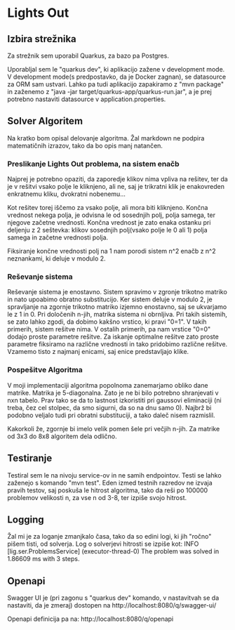 # Lights Out

## Izbira strežnika
Za strežnik sem uporabil Quarkus, za bazo pa Postgres.

Uporabljal sem le "quarkus dev", ki aplikacijo zažene v development mode. V development mode(s predpostavko, da je Docker zagnan),
se datasource za ORM sam ustvari.
Lahko pa tudi aplikacijo zapakiramo z "mvn package" in zaženemo z "java -jar target/quarkus-app/quarkus-run.jar",
a je prej potrebno nastaviti datasource v application.properties.


## Solver Algoritem

Na kratko bom opisal delovanje algoritma. Žal markdown ne podpira matematičnih izrazov, tako da bo opis manj natančen.

### Preslikanje Lights Out problema, na sistem enačb

Najprej je potrebno opaziti, da zaporedje klikov nima vpliva na rešitev, ter da je v rešitvi vsako polje le kliknjeno, ali ne, saj
je trikratni klik je enakovreden enkratnemu kliku, dvokratni nobenemu...

Kot rešitev torej iščemo za vsako polje, ali mora biti kliknjeno. 
Končna vrednost nekega polja, je odvisna le od sosednjih polj, polja samega, ter njegove začetne vrednosti.
Končna vrednost je zato enaka ostanku pri deljenju z 2 seštevka: klikov sosednjih polj(vsako polje le 0 ali 1)
polja samega in začetne vrednosti polja.

Fiksiranje končne vrednosti polj na 1 nam porodi sistem n^2 enačb z n^2 neznankami, ki deluje v modulo 2.


### Reševanje sistema

Reševanje sistema je enostavno. Sistem spravimo v zgronje trikotno matriko in nato upoabimo obratno substitucijo.
Ker sistem deluje v modulo 2, je spravljanje na zgornje trikotno matriko izjemno enostavno, saj se ukvarjamo le z 1 in 0.
Pri določenih n-jih, matrika sistema ni obrnljiva. Pri takih sistemih, se zato lahko zgodi, da dobimo kakšno vrstico,
ki pravi "0=1". V takih primerih, sistem rešitve nima. V ostalih primerih, pa nam vrstice "0=0" dodajo proste parametre rešitve.
Za iskanje optimalne rešitve zato proste parametre fiksiramo na različne vrednosti in tako pridobimo različne rešitve.
Vzamemo tisto z najmanj enicami, saj enice predstavljajo klike.


### Pospešitve Algoritma

V moji implementaciji algoritma popolnoma zanemarjamo obliko dane matrike. Matrika je 5-diagonalna. Zato je ne bi bilo potrebno
shranjevati v nxn tabelo. Prav tako se da to lastnost izkoristiti pri gaussovi eliminaciji (ni treba, čez cel stolpec,
da smo sigurni, da so na dnu samo 0). Najbrž bi podobno veljalo tudi pri obratni substituciji, a tako daleč nisem razmislil.

Kakorkoli že, zgornje bi imelo velik pomen šele pri večjih n-jih. Za matrike od 3x3 do 8x8 algoritem dela odlično.

## Testiranje

Testiral sem le na nivoju service-ov in ne samih endpointov. 
Testi se lahko zaženejo s komando "mvn test".
Eden izmed testnih razredov ne izvaja pravih testov, saj poskuša le hitrost algoritma, tako da reši po 100000 problemov
velikosti n, za vse n od 3-8, ter izpiše svojo hitrost.

## Logging
Žal mi je za loganje zmanjkalo časa, tako da so edini logi, ki jih "ročno" pišem tisti, od solverja.
Log o solverjevi hitrosti se izpiše kot:
INFO  [lig.ser.ProblemsService] (executor-thread-0) The problem was solved in 1.86609 ms with 3 steps.

## Openapi
Swagger UI je (pri zagonu s "quarkus dev" komando, v nastavitvah se da nastaviti, da je zmeraj) dostopen na http://localhost:8080/q/swagger-ui/

Openapi definicija pa na: http://localhost:8080/q/openapi
